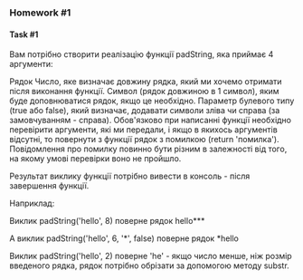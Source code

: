 ### Homework #1

#### Task #1

Вам потрібно створити реалізацію функції padString, яка приймає 4 аргументи:

Рядок
Число, яке визначає довжину рядка, який ми хочемо отримати після виконання функції.
Символ (рядок довжиною в 1 символ), яким буде доповнюватися рядок, якщо це необхідно.
Параметр булевого типу (true або false), який визначає, додавати символи зліва чи справа (за замовчуванням - справа).
Обов'язково при написанні функції необхідно перевірити аргументи, які ми передали, і якщо в якихось аргументів відсутні, то повернути з функції рядок з помилкою (return 'помилка'). Повідомлення про помилку повинно бути різним в залежності від того, на якому умові перевірки воно не пройшло.

Результат виклику функції потрібно вивести в консоль - після завершення функції.

Наприклад:

Виклик padString('hello', 8) поверне рядок hello\*\*\*

А виклик padString('hello', 6, '*', false) поверне рядок *hello

Виклик padString('hello', 2) поверне 'he' - якщо число менше, ніж розмір введеного рядка, рядок потрібно обрізати за допомогою методу substr.
